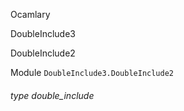 Ocamlary

DoubleInclude3

DoubleInclude2

Module `DoubleInclude3.DoubleInclude2`

<a id="type-double_include"></a>

###### type double_include
